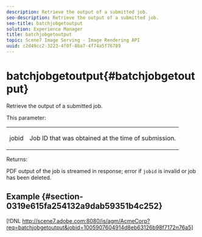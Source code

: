 ```yaml
---
description: Retrieve the output of a submitted job.
seo-description: Retrieve the output of a submitted job.
seo-title: batchjobgetoutput
solution: Experience Manager
title: batchjobgetoutput
topic: Scene7 Image Serving - Image Rendering API
uuid: c2d49cc2-3223-4f0f-8ba7-4f74a5f76789
---
```


# batchjobgetoutput{#batchjobgetoutput}

Retrieve the output of a submitted job.

 This parameter:

<table id="simpletable_D8AA325968AD4FAEA7B214F0CBBF3F08"> 
 <tr class="strow"> 
  <td class="stentry"> <p> <span class="codeph"> jobid </span> </p> </td> 
  <td class="stentry"> <p>Job ID that was obtained at the time of submission. </p> </td> 
 </tr> 
</table>

Returns:

PDF output of the job is streamed in response; error if `jobid` is invalid or job has been deleted.

## Example {#section-0319e615fa254132a9dab59351b4c252}

[!DNL http://scene7.adobe.com:8080/is/agm/AcmeCorp?req=batchjobgetoutput&jobid=1005907604914d8eb63126b98f7172n76a5] 
